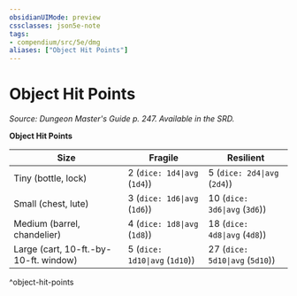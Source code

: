 ```yaml
---
obsidianUIMode: preview
cssclasses: json5e-note
tags:
- compendium/src/5e/dmg
aliases: ["Object Hit Points"]
---
```

# Object Hit Points
*Source: Dungeon Master's Guide p. 247. Available in the SRD.* 

**Object Hit Points**

| Size | Fragile | Resilient |
|------|---------|-----------|
| Tiny (bottle, lock) | 2 (`dice: 1d4\|avg` (`1d4`)) | 5 (`dice: 2d4\|avg` (`2d4`)) |
| Small (chest, lute) | 3 (`dice: 1d6\|avg` (`1d6`)) | 10 (`dice: 3d6\|avg` (`3d6`)) |
| Medium (barrel, chandelier) | 4 (`dice: 1d8\|avg` (`1d8`)) | 18 (`dice: 4d8\|avg` (`4d8`)) |
| Large (cart, 10-ft.-by-10-ft. window) | 5 (`dice: 1d10\|avg` (`1d10`)) | 27 (`dice: 5d10\|avg` (`5d10`)) |
^object-hit-points